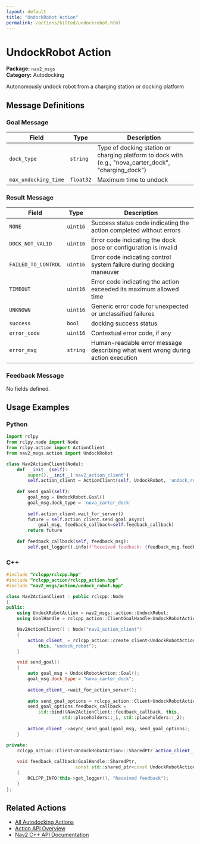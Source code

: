 ```yaml
---
layout: default
title: "UndockRobot Action"
permalink: /actions/kilted/undockrobot.html
---
```


# UndockRobot Action

**Package:** `nav2_msgs`  
**Category:** Autodocking

Autonomously undock robot from a charging station or docking platform

## Message Definitions

### Goal Message

| Field | Type | Description |
|-------|------|-------------|
| `dock_type` | `string` | Type of docking station or charging platform to dock with (e.g., "nova_carter_dock", "charging_dock") |
| `max_undocking_time` | `float32` | Maximum time to undock |


### Result Message

| Field | Type | Description |
|-------|------|-------------|
| `NONE` | `uint16` | Success status code indicating the action completed without errors |
| `DOCK_NOT_VALID` | `uint16` | Error code indicating the dock pose or configuration is invalid |
| `FAILED_TO_CONTROL` | `uint16` | Error code indicating control system failure during docking maneuver |
| `TIMEOUT` | `uint16` | Error code indicating the action exceeded its maximum allowed time |
| `UNKNOWN` | `uint16` | Generic error code for unexpected or unclassified failures |
| `success` | `bool` | docking success status |
| `error_code` | `uint16` | Contextual error code, if any |
| `error_msg` | `string` | Human-readable error message describing what went wrong during action execution |


### Feedback Message

No fields defined.


## Usage Examples

### Python

```python
import rclpy
from rclpy.node import Node
from rclpy.action import ActionClient
from nav2_msgs.action import UndockRobot

class Nav2ActionClient(Node):
    def __init__(self):
        super().__init__('nav2_action_client')
        self.action_client = ActionClient(self, UndockRobot, 'undock_robot')
        
    def send_goal(self):
        goal_msg = UndockRobot.Goal()
        goal_msg.dock_type = 'nova_carter_dock' 
        
        self.action_client.wait_for_server()
        future = self.action_client.send_goal_async(
            goal_msg, feedback_callback=self.feedback_callback)
        return future
        
    def feedback_callback(self, feedback_msg):
        self.get_logger().info(f'Received feedback: {feedback_msg.feedback}')
```

### C++

```cpp
#include "rclcpp/rclcpp.hpp"
#include "rclcpp_action/rclcpp_action.hpp"
#include "nav2_msgs/action/undock_robot.hpp"

class Nav2ActionClient : public rclcpp::Node
{
public:
    using UndockRobotAction = nav2_msgs::action::UndockRobot;
    using GoalHandle = rclcpp_action::ClientGoalHandle<UndockRobotAction>;

    Nav2ActionClient() : Node("nav2_action_client")
    {
        action_client_ = rclcpp_action::create_client<UndockRobotAction>(
            this, "undock_robot");
    }

    void send_goal()
    {
        auto goal_msg = UndockRobotAction::Goal();
        goal_msg.dock_type = "nova_carter_dock";
        
        action_client_->wait_for_action_server();
        
        auto send_goal_options = rclcpp_action::Client<UndockRobotAction>::SendGoalOptions();
        send_goal_options.feedback_callback = 
            std::bind(&Nav2ActionClient::feedback_callback, this, 
                     std::placeholders::_1, std::placeholders::_2);
        
        action_client_->async_send_goal(goal_msg, send_goal_options);
    }

private:
    rclcpp_action::Client<UndockRobotAction>::SharedPtr action_client_;
    
    void feedback_callback(GoalHandle::SharedPtr, 
                          const std::shared_ptr<const UndockRobotAction::Feedback> feedback)
    {
        RCLCPP_INFO(this->get_logger(), "Received feedback");
    }
};
```

## Related Actions

- [All Autodocking Actions](/actions/kilted/index.html#autodocking)
- [Action API Overview](/actions/kilted/index.html)
- [Nav2 C++ API Documentation](/kilted/html/index.html)
